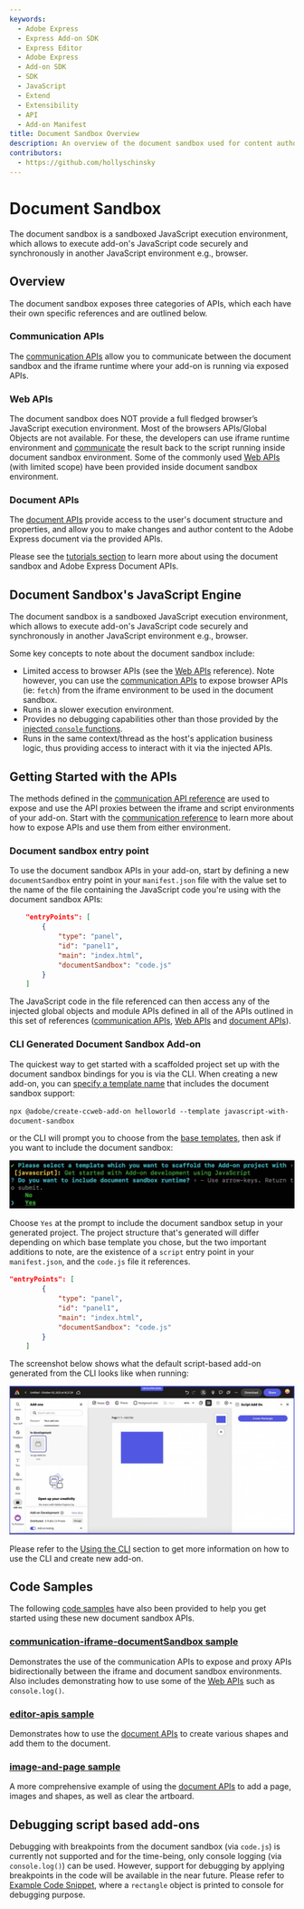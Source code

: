 ```yaml
---
keywords:
  - Adobe Express
  - Express Add-on SDK
  - Express Editor
  - Adobe Express
  - Add-on SDK
  - SDK
  - JavaScript
  - Extend
  - Extensibility
  - API
  - Add-on Manifest
title: Document Sandbox Overview
description: An overview of the document sandbox used for content authoring with the Adobe Express Document APIs.
contributors:
  - https://github.com/hollyschinsky
---
```


# Document Sandbox

The document sandbox is a sandboxed JavaScript execution environment, which allows to execute add-on's JavaScript code securely and synchronously in another JavaScript environment e.g., browser.

## Overview

The document sandbox exposes three categories of APIs, which each have their own specific references and are outlined below.

### Communication APIs

The [communication APIs](./communication/index.md) allow you to communicate between the document sandbox and the iframe runtime where your add-on is running via exposed APIs.

### Web APIs

The document sandbox does NOT provide a full fledged browser’s JavaScript execution environment. Most of the browsers APIs/Global Objects are not available. For these, the developers can use iframe runtime environment and [communicate](./communication/index.md#expose-apis-from-the-ui) the result back to the script running inside document sandbox environment. Some of the commonly used [Web APIs](./web/index.md) (with limited scope) have been provided inside document sandbox environment.

### Document APIs

The [document APIs](./document-apis/) provide access to the user's document structure and properties, and allow you to make changes and author content to the Adobe Express document via the provided APIs.

<InlineAlert slots="text" variant="success"/>

Please see the [tutorials section](../../guides/tutorials/) to learn more about using the document sandbox and Adobe Express Document APIs.

## Document Sandbox's JavaScript Engine

The document sandbox is a sandboxed JavaScript execution environment, which allows to execute add-on's JavaScript code securely and synchronously in another JavaScript environment e.g., browser.

Some key concepts to note about the document sandbox include:

- Limited access to browser APIs (see the [Web APIs](./web/index.md) reference). Note however, you can use the [communication APIs](./communication/index.md) to expose browser APIs (ie: `fetch`) from the iframe environment to be used in the document sandbox.
- Runs in a slower execution environment.
- Provides no debugging capabilities other than those provided by the [injected `console` functions](./web/index.md#console-object).
- Runs in the same context/thread as the host's application business logic, thus providing access to interact with it via the injected APIs.

## Getting Started with the APIs

The methods defined in the [communication API reference](./communication/) are used to expose and use the API proxies between the iframe and script environments of your add-on. Start with the [communication reference](./communication/) to learn more about how to expose APIs and use them from either environment.

### Document sandbox entry point

To use the document sandbox APIs in your add-on, start by defining a new `documentSandbox` entry point in your `manifest.json` file with the value set to the name of the file containing the JavaScript code you're using with the document sandbox APIs:

```json
    "entryPoints": [
        {
            "type": "panel",
            "id": "panel1",
            "main": "index.html",
            "documentSandbox": "code.js"
        }
    ]
```

The JavaScript code in the file referenced can then access any of the injected global objects and module APIs defined in all of the APIs outlined in this set of references ([communication APIs](./communication/), [Web APIs](./web/) and [document APIs](./document-apis/)).

### CLI Generated Document Sandbox Add-on

The quickest way to get started with a scaffolded project set up with the document sandbox bindings for you is via the CLI. When creating a new add-on, you can [specify a template name](../../guides/getting-started/dev-tooling.md#templates) that includes the document sandbox support:

`npx @adobe/create-ccweb-add-on helloworld --template javascript-with-document-sandbox`

 or the CLI will prompt you to choose from the [base templates](../../guides/getting-started/dev-tooling.md#templates), then ask if you want to include the document sandbox:

![CLI prompt for document sandbox](../img/cli-doc-sandbox-prompt.png)

Choose `Yes` at the prompt to include the document sandbox setup in your generated project. The project structure that's generated will differ depending on which base template you chose, but the two important additions to note, are the existence of a `script` entry point in your `manifest.json`, and the `code.js` file it references.

```json
"entryPoints": [
        {
            "type": "panel",
            "id": "panel1",
            "main": "index.html",
            "documentSandbox": "code.js"
        }
    ]
```

The screenshot below shows what the default script-based add-on generated from the CLI looks like when running:

![script add-on sample screenshot](../img/script-add-on-sample.png)

<InlineAlert slots="text" variant="info"/>

Please refer to the [Using the CLI](../../guides/getting-started/dev-tooling.md#using-the-cli) section to get more information on how to use the CLI and create new add-on.


## Code Samples

The following [code samples](https://github.com/AdobeDocs/express-add-on-samples/tree/main/document-sandbox-samples) have also been provided to help you get started using these new document sandbox APIs.

### [communication-iframe-documentSandbox sample](https://github.com/AdobeDocs/express-add-on-samples/tree/main/document-sandbox-samples/communication-iframe-documentSandbox)

Demonstrates the use of the communication APIs to expose and proxy APIs bidirectionally between the iframe and document sandbox environments. Also includes demonstrating how to use some of the [Web APIs](./web/) such as `console.log()`.

### [editor-apis sample](https://github.com/AdobeDocs/express-add-on-samples/tree/main/document-sandbox-samples/editor-apis)

Demonstrates how to use the [document APIs](./document-apis/) to create various shapes and add them to the document.

### [image-and-page sample](https://github.com/AdobeDocs/express-add-on-samples/tree/main/document-sandbox-samples/image-and-page)

A more comprehensive example of using the [document APIs](./document-apis/) to add a page, images and shapes, as well as clear the artboard.

## Debugging script based add-ons

Debugging with breakpoints from the document sandbox (via `code.js`) is currently not supported and for the time-being, only console logging (via `console.log()`) can be used. However, support for debugging by applying breakpoints in the code will be available in the near future. Please refer to [Example Code Snippet](./document-apis/index.md#example-code-snippet), where a `rectangle` object is printed to console for debugging purpose.
